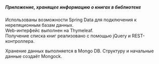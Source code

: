 ##### Приложение, хранящее информацию о книгах в библиотеке

Использованы возможности Spring Data для подключения к нереляционным базам данных.<br>
Web-интерфейс выполнен на Thymeleaf.<br>
Получение списка книг реализовано с помощью jQuery и REST-контроллера.<br>

Хранение данных выполняется в Mongo DB. 
Структуру и начальные данные создаёт Mongock.<br>
